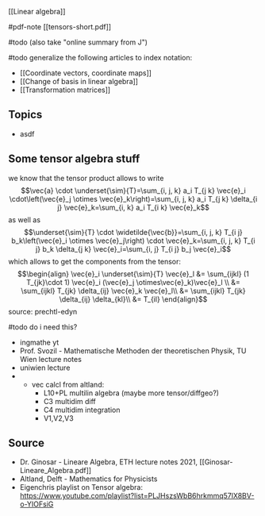 [[Linear algebra]]


#pdf-note [[tensors-short.pdf]]

#todo (also take "online summary from J")

#todo generalize the following articles to index notation:
- [[Coordinate vectors, coordinate maps]]
- [[Change of basis in linear algebra]]
- [[Transformation matrices]]




## Topics
- asdf



## Some tensor algebra stuff
we know that the tensor product allows to write
$$\vec{a} \cdot \underset{\sim}{T}=\sum_{i, j, k} a_i T_{j k} \vec{e}_i \cdot\left(\vec{e}_j \otimes \vec{e}_k\right)=\sum_{i, j, k} a_i T_{j k} \delta_{i j} \vec{e}_k=\sum_{i, k} a_i T_{i k} \vec{e}_k$$ as well as
$$\underset{\sim}{T} \cdot \widetilde{\vec{b}}=\sum_{i, j, k} T_{i j} b_k\left(\vec{e}_i \otimes \vec{e}_j\right) \cdot \vec{e}_k=\sum_{i, j, k} T_{i j} b_k \delta_{j k} \vec{e}_i=\sum_{i, j} T_{i j} b_j \vec{e}_i$$
which allows to get the components from the tensor:
$$\begin{align}
\vec{e}_i \underset{\sim}{T} \vec{e}_l &= \sum_{ijkl} (1 T_{jk}\cdot 1) \vec{e}_i (\vec{e}_j \otimes\vec{e}_k)\vec{e}_l \\
&= \sum_{ijkl} T_{jk} \delta_{ij} \vec{e}_k \vec{e}_l\\
&= \sum_{ijkl} T_{jk} \delta_{ij} \delta_{kl}\\
&= T_{il}
\end{align}$$
source: prechtl-edyn






#todo do i need this?
- ingmathe yt
- Prof. Svozil - Mathematische Methoden der theoretischen Physik, TU Wien lecture notes
- uniwien lecture
- - vec calcl from altland:
	- L10+PL multilin algebra (maybe more tensor/diffgeo?)
	- C3 multidim diff
	- C4 multidim integration
	- V1,V2,V3


## Source
- Dr. Ginosar - Lineare Algebra, ETH lecture notes 2021, [[Ginosar-Lineare_Algebra.pdf]]
- Altland, Delft - Mathematics for Physicists
- Eigenchris playlist on Tensor algebra: https://www.youtube.com/playlist?list=PLJHszsWbB6hrkmmq57lX8BV-o-YIOFsiG

